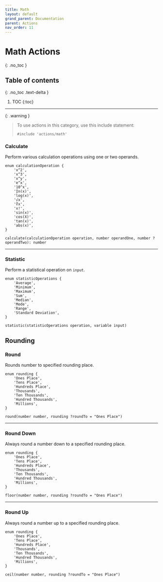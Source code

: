 ```yaml
---
title: Math
layout: default
grand_parent: Documentation
parent: Actions
nav_order: 11
---
```


# Math Actions
{: .no_toc }

## Table of contents
{: .no_toc .text-delta }

1. TOC
{:toc}

---

{: .warning }
> To use actions in this category, use this include statement:
>
> ```
> #include 'actions/math'
> ```

### Calculate

Perform various calculation operations using one or two operands.

```
enum calculationOperation {
    'x^2',
    'х^3',
    'x^у',
    'e^x',
    '10^x',
    'In(x)',
    'log(x)',
    '√x',
    '∛x',
    'x!',
    'sin(x)',
    'cos(X)',
    'tan(x)',
    'abs(x)',
}

calculate(calculationOperation operation, number operandOne, number ?operandTwo): number
```

---

### Statistic

Perform a statistical operation on `input`.

```
enum statisticOperations {
    'Average',
    'Minimum',
    'Maximum',
    'Sum',
    'Median',
    'Mode',
    'Range',
    'Standard Deviation',
}

statistic(statisticOperations operation, variable input)
```

## Rounding

### Round

Rounds number to specified rounding place.

```
enum rounding {
    'Ones Place',
    'Tens Place',
    'Hundreds Place',
    'Thousands',
    'Ten Thousands',
    'Hundred Thousands',
    'Millions',
}

round(number number, rounding ?roundTo = "Ones Place")
```

---

### Round Down

Always round a number down to a specified rounding place.

```
enum rounding {
    'Ones Place',
    'Tens Place',
    'Hundreds Place',
    'Thousands',
    'Ten Thousands',
    'Hundred Thousands',
    'Millions',
}

floor(number number, rounding ?roundTo = "Ones Place")
```

---

### Round Up

Always round a number up to a specified rounding place.

```
enum rounding {
    'Ones Place',
    'Tens Place',
    'Hundreds Place',
    'Thousands',
    'Ten Thousands',
    'Hundred Thousands',
    'Millions',
}

ceil(number number, rounding ?roundTo = "Ones Place")
```
